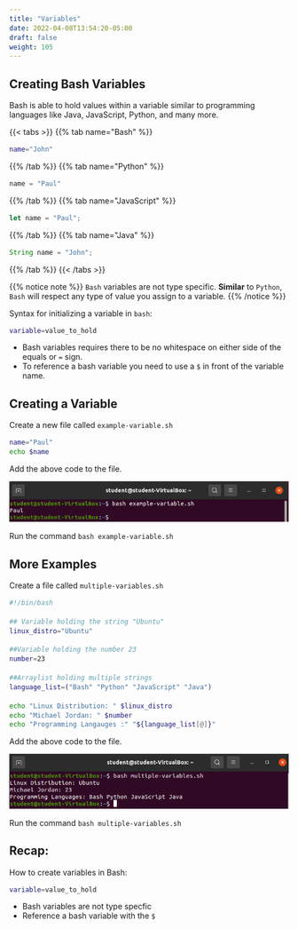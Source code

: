 ```yaml
---
title: "Variables"
date: 2022-04-08T13:54:20-05:00
draft: false
weight: 105
---
```


## Creating Bash Variables

Bash is able to hold values within a variable similar to programming languages like Java, JavaScript, Python, and many more.

{{< tabs >}}
{{% tab name="Bash" %}}
```Bash
name="John"
```
{{% /tab %}}
{{% tab name="Python" %}}
```python
name = "Paul"
```
{{% /tab %}}
{{% tab name="JavaScript" %}}
```js
let name = "Paul";
```
{{% /tab %}}
{{% tab name="Java" %}}
```java
String name = "John";
```
{{% /tab %}}
{{< /tabs >}}

{{% notice note %}}
`Bash` variables are not type specific. **Similar** to `Python`, `Bash` will respect any type of value you assign to a variable.
{{% /notice %}}

Syntax for initializing a variable in `bash`:

```bash
variable=value_to_hold
```
- Bash variables requires there to be no whitespace on either side of the equals or `=` sign.
- To reference a bash variable you need to use a `$` in front of the variable name.

## Creating a Variable

Create a new file called `example-variable.sh`

```bash
name="Paul"
echo $name
```

Add the above code to the file.

![example-variable](pictures/example-variable.png?classes=border)

Run the command `bash example-variable.sh`


## More Examples

Create a file called `multiple-variables.sh`

```bash
#!/bin/bash

## Variable holding the string "Ubuntu"
linux_distro="Ubuntu"

##Variable holding the number 23
number=23

##Arraylist holding multiple strings
language_list=("Bash" "Python" "JavaScript" "Java")

echo "Linux Distribution: " $linux_distro
echo "Michael Jordan: " $number
echo "Programming Langauges :" "${language_list[@]}"
```

Add the above code to the file.

![multiple-variables](pictures/multiple-variables.png?classes=border)

Run the command `bash multiple-variables.sh`

## Recap:
How to create variables in Bash:
```bash
variable=value_to_hold
```

- Bash variables are not type specfic
- Reference a bash variable with the `$`
